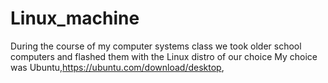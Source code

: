 # Linux_machine
During the course of my computer systems class we took older school computers and flashed them with the Linux distro of our choice
My choice was Ubuntu,https://ubuntu.com/download/desktop,
